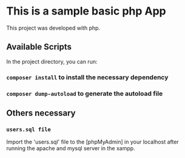 # This is a sample basic php App

This project was developed with php.

## Available Scripts

In the project directory, you can run:

### `composer install` to install the necessary dependency

### `composer dump-autoload` to generate the autoload file

## Others necessary
### `users.sql file`

Import the 'users.sql' file to the [phpMyAdmin] in your localhost after running the apache and mysql server in the xampp.
